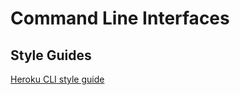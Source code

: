 # Command Line Interfaces

## Style Guides

[Heroku CLI style guide](https://devcenter.heroku.com/articles/cli-style-guide)
